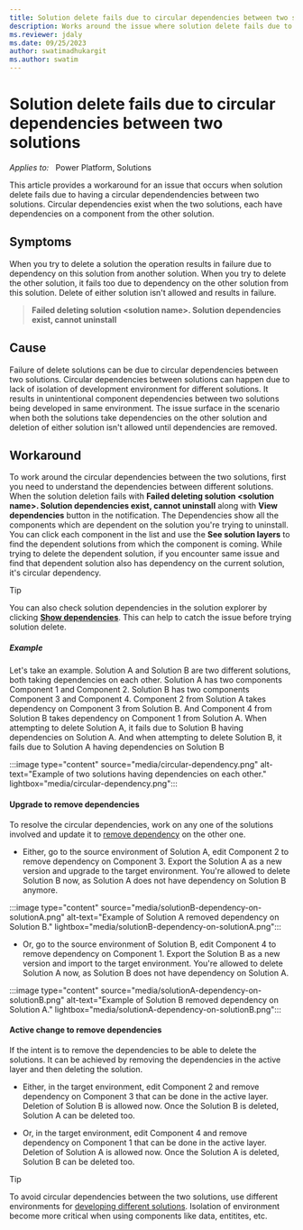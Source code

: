 ```yaml
---
title: Solution delete fails due to circular dependencies between two solutions.
description: Works around the issue where solution delete fails due to having a circular dependendencies between two solutions.
ms.reviewer: jdaly
ms.date: 09/25/2023
author: swatimadhukargit
ms.author: swatim
---
```

# Solution delete fails due to circular dependencies between two solutions

_Applies to:_ &nbsp; Power Platform, Solutions

This article provides a workaround for an issue that occurs when solution delete fails due to having a circular dependendencies between two solutions. Circular dependencies exist when the two solutions, each have dependencies on a component from the other solution.

## Symptoms

When you try to delete a solution the operation results in failure due to dependency on this solution from another solution. When you try to delete the other solution, it fails too due to dependency on the other solution from this solution. Delete of either solution isn't allowed and results in failure.
> **Failed deleting solution \<solution name\>. Solution dependencies exist, cannot uninstall**

## Cause

Failure of delete solutions can be due to circular dependencies between two solutions. Circular dependencies between solutions can happen due to lack of isolation of development environment for different solutions. It results in unintentional component dependencies between two solutions being developed in same environment. The issue surface in the scenario when both the solutions take dependencies on the other solution and deletion of either solution isn't allowed until dependencies are removed.

## Workaround

To work around the circular dependencies between the two solutions, first you need to understand the dependencies between different solutions. When the solution deletion fails with **Failed deleting solution \<solution name\>. Solution dependencies exist, cannot uninstall** along with **View dependencies** button in the notification. The Dependencies show all the components which are dependent on the solution you're trying to uninstall. You can click each component in the list and use the **See solution layers** to find the dependent solutions from which the component is coming. While trying to delete the dependent solution, if you encounter same issue and find that dependent solution also has dependency on the current solution, it's circular dependency.

> [!TIP]
> You can also check solution dependencies in the solution explorer by clicking [**Show dependencies**](/power-apps/maker/data-platform/view-component-dependencies). This can help to catch the issue before trying solution delete.

##### Example

Let's take an example. Solution A and Solution B are two different solutions, both taking dependencies on each other.
Solution A has two components Component 1 and Component 2. Solution B has two components Component 3 and Component 4.
Component 2 from Solution A takes dependency on Component 3 from Solution B. And Component 4 from Solution B takes dependency on Component 1 from Solution A.
When attempting to delete Solution A, it fails due to Solution B having dependencies on Solution A. And when attempting to delete Solution B, it fails due to Solution A having dependencies on Solution B

:::image type="content" source="media/circular-dependency.png" alt-text="Example of two solutions having dependencies on each other." lightbox="media/circular-dependency.png":::

#### Upgrade to remove dependencies

To resolve the circular dependencies, work on any one of the solutions involved and update it to [remove dependency](/power-platform/alm/removing-dependencies) on the other one.

- Either, go to the source environment of Solution A, edit Component 2 to remove dependency on Component 3. Export the Solution A as a new version and upgrade to the target environment. You're allowed to delete Solution B now, as Solution A does not have dependency on Solution B anymore.

:::image type="content" source="media/solutionB-dependency-on-solutionA.png" alt-text="Example of Solution A removed dependency on Solution B." lightbox="media/solutionB-dependency-on-solutionA.png":::

- Or, go to the source environment of Solution B, edit Component 4 to remove dependency on Component 1. Export the Solution B as a new version and import to the target environment. You're allowed to delete Solution A now, as Solution B does not have dependency on Solution A.

:::image type="content" source="media/solutionA-dependency-on-solutionB.png" alt-text="Example of Solution B removed dependency on Solution A." lightbox="media/solutionA-dependency-on-solutionB.png":::

#### Active change to remove dependencies

If the intent is to remove the dependencies to be able to delete the solutions. It can be achieved by removing the dependencies in the active layer and then deleting the solution.

- Either, in the target environment, edit Component 2 and remove dependency on Component 3 that can be done in the active layer. Deletion of Solution B is allowed now. Once the Solution B is deleted, Solution A can be deleted too.

- Or, in the target environment, edit Component 4 and remove dependency on Component 1 that can be done in the active layer. Deletion of Solution A is allowed now. Once the Solution A is deleted, Solution B can be deleted too.

> [!TIP]
> To avoid circular dependencies between the two solutions, use different environments for [developing different solutions](/power-platform/alm/organize-solutions#multiple-solution-layering-and-dependencies). Isolation of environment become more critical when using components like data, entitites, etc.
